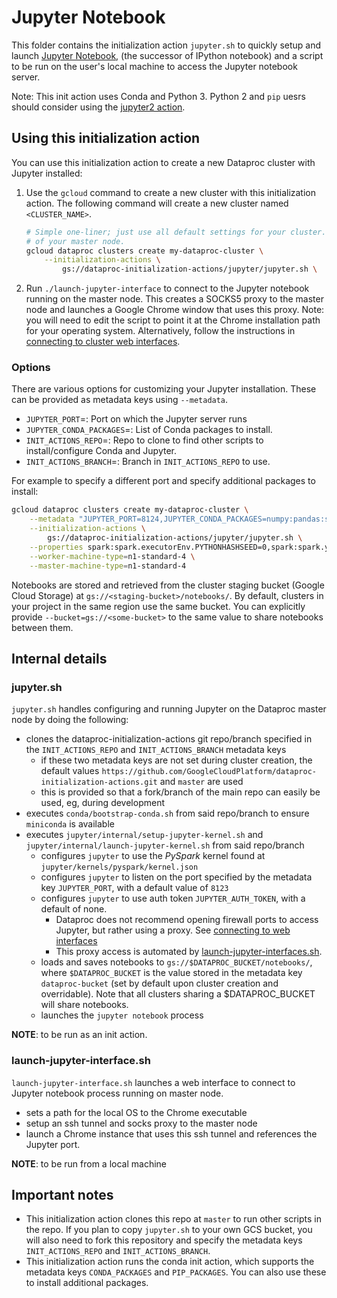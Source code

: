 # Jupyter Notebook

This folder contains the initialization action `jupyter.sh` to quickly setup and launch [Jupyter Notebook](http://jupyter.org/), (the successor of IPython notebook) and a script to be run on the user's local machine to access the Jupyter notebook server.

Note: This init action uses Conda and Python 3. Python 2 and `pip` uesrs should consider using the [jupyter2 action](https://github.com/GoogleCloudPlatform/dataproc-initialization-actions/tree/master/jupyter2).

## Using this initialization action

You can use this initialization action to create a new Dataproc cluster with Jupyter installed:

1. Use the `gcloud` command to create a new cluster with this initialization action.  The following command will create a new cluster named `<CLUSTER_NAME>`.

    ```bash
    # Simple one-liner; just use all default settings for your cluster. Jupyter will run on port 8123
    # of your master node.
    gcloud dataproc clusters create my-dataproc-cluster \
        --initialization-actions \
            gs://dataproc-initialization-actions/jupyter/jupyter.sh \
    ```

1. Run `./launch-jupyter-interface` to connect to the Jupyter notebook running on the master node. This creates a SOCKS5 proxy to the master node and launches a Google Chrome window that uses this proxy. Note: you will need to edit the script to point it at the Chrome installation path for your operating system. Alternatively, follow the instructions in [connecting to cluster web interfaces](https://cloud.google.com/dataproc/docs/concepts/cluster-web-interfaces).

### Options

There are various options for customizing your Jupyter installation. These can be provided as metadata keys using `--metadata`.

* `JUPYTER_PORT`=<integer>: Port on which the Jupyter server runs
* `JUPYTER_CONDA_PACKAGES`=<colon-separated list of strings>: List of Conda packages to install.
* `INIT_ACTIONS_REPO`=<https url>: Repo to clone to find other scripts to install/configure Conda and Jupyter.
* `INIT_ACTIONS_BRANCH`=<string>: Branch in `INIT_ACTIONS_REPO` to use.

For example to specify a different port and specify additional packages to install:

```bash
gcloud dataproc clusters create my-dataproc-cluster \
    --metadata "JUPYTER_PORT=8124,JUPYTER_CONDA_PACKAGES=numpy:pandas:scikit-learn" \
    --initialization-actions \
        gs://dataproc-initialization-actions/jupyter/jupyter.sh \
    --properties spark:spark.executorEnv.PYTHONHASHSEED=0,spark:spark.yarn.am.memory=1024m \
    --worker-machine-type=n1-standard-4 \
    --master-machine-type=n1-standard-4
```

Notebooks are stored and retrieved from the cluster staging bucket (Google Cloud Storage) at `gs://<staging-bucket>/notebooks/`. By default, clusters in your project in the same region use the same bucket. You can explicitly provide `--bucket=gs://<some-bucket>` to the same value to share notebooks between them.

## Internal details

### jupyter.sh

`jupyter.sh` handles configuring and running Jupyter on the Dataproc master node by doing the following:

- clones the dataproc-initialization-actions git repo/branch specified in the `INIT_ACTIONS_REPO` and `INIT_ACTIONS_BRANCH` metadata keys
  - if these two metadata keys are not set during cluster creation, the default values `https://github.com/GoogleCloudPlatform/dataproc-initialization-actions.git` and `master` are used
  - this is provided so that a fork/branch of the main repo can easily be used, eg, during development
- executes `conda/bootstrap-conda.sh` from said repo/branch to ensure `miniconda` is available
- executes `jupyter/internal/setup-jupyter-kernel.sh` and `jupyter/internal/launch-jupyter-kernel.sh` from said repo/branch
  - configures `jupyter` to use the *PySpark* kernel found at `jupyter/kernels/pyspark/kernel.json`
  - configures `jupyter` to listen on the port specified by the metadata key `JUPYTER_PORT`, with a default value of `8123`
  - configures `jupyter` to use auth token `JUPYTER_AUTH_TOKEN`, with a default of none.
      - Dataproc does not recommend opening firewall ports to access Jupyter, but rather using a proxy. See [connecting to web interfaces](https://cloud.google.com/dataproc/docs/concepts/cluster-web-interfaces)
      - This proxy access is automated by [launch-jupyter-interfaces.sh](#launch-jupyter-interfacesh).
  - loads and saves notebooks to `gs://$DATAPROC_BUCKET/notebooks/`, where `$DATAPROC_BUCKET` is the value stored in the metadata key `dataproc-bucket` (set by default upon cluster creation and overridable). Note that all clusters sharing a $DATAPROC_BUCKET will share notebooks.
  - launches the `jupyter notebook` process

**NOTE**: to be run as an init action.


### launch-jupyter-interface.sh

`launch-jupyter-interface.sh` launches a web interface to connect to Jupyter notebook process running on master node.

- sets a path for the local OS to the Chrome executable
- setup an ssh tunnel and socks proxy to the master node
- launch a Chrome instance that uses this ssh tunnel and references the Jupyter port.

**NOTE**: to be run from a local machine

## Important notes

* This initialization action clones this repo at `master` to run other scripts in the repo. If you plan to copy `jupyter.sh` to your own GCS bucket, you will also need to fork this repository and specify the metadata keys `INIT_ACTIONS_REPO` and `INIT_ACTIONS_BRANCH`.
* This initialization action runs the conda init action, which supports the metadata keys `CONDA_PACKAGES` and `PIP_PACKAGES`. You can also use these to install additional packages.

